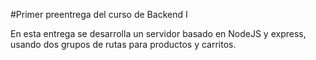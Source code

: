 #Primer preentrega del curso de Backend I

En esta entrega se desarrolla un servidor basado en NodeJS y express, usando dos grupos de rutas para productos y carritos.
